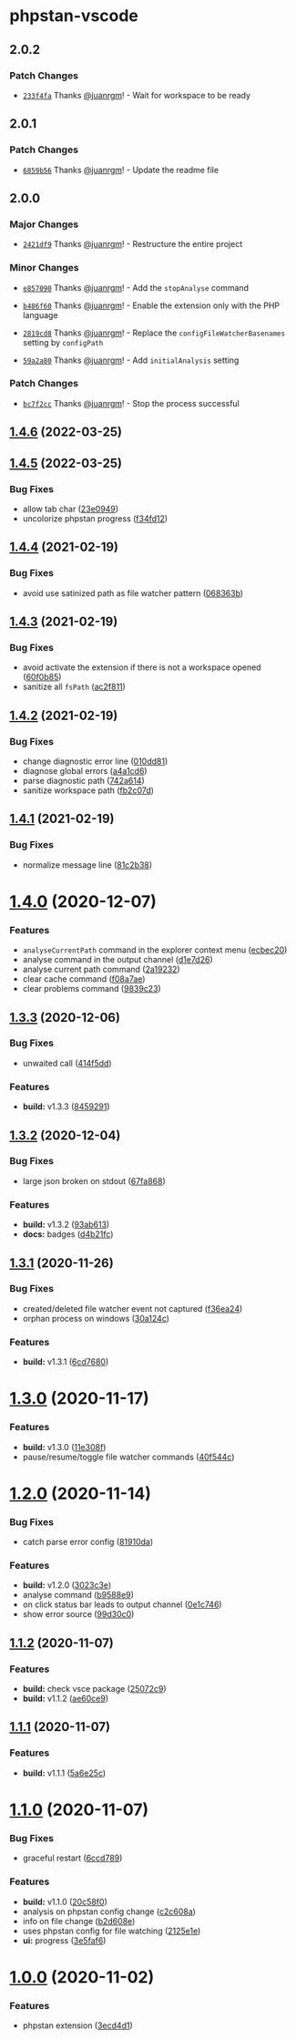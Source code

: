 # phpstan-vscode

## 2.0.2

### Patch Changes

- [`233f4fa`](https://github.com/swordev/phpstan-vscode/commit/233f4fa46d6e3ad96a47437455c30db0a962ef78) Thanks [@juanrgm](https://github.com/juanrgm)! - Wait for workspace to be ready

## 2.0.1

### Patch Changes

- [`6859b56`](https://github.com/swordev/phpstan-vscode/commit/6859b560068f281f41ba5cb549abfaef3310fd7a) Thanks [@juanrgm](https://github.com/juanrgm)! - Update the readme file

## 2.0.0

### Major Changes

- [`2421df9`](https://github.com/swordev/phpstan-vscode/commit/2421df956698a3305a872308e8f3d98e02039062) Thanks [@juanrgm](https://github.com/juanrgm)! - Restructure the entire project

### Minor Changes

- [`e857090`](https://github.com/swordev/phpstan-vscode/commit/e85709074cac13ab31f94bcfea8b4af15ff7b82e) Thanks [@juanrgm](https://github.com/juanrgm)! - Add the `stopAnalyse` command

- [`b486f60`](https://github.com/swordev/phpstan-vscode/commit/b486f60d687f0c5234d27829469c9991d46ac89c) Thanks [@juanrgm](https://github.com/juanrgm)! - Enable the extension only with the PHP language

- [`2819cd8`](https://github.com/swordev/phpstan-vscode/commit/2819cd8a3f3b7ae1d13c35ebd0cd0ceb79cbdd3b) Thanks [@juanrgm](https://github.com/juanrgm)! - Replace the `configFileWatcherBasenames` setting by `configPath`

- [`59a2a80`](https://github.com/swordev/phpstan-vscode/commit/59a2a804a3901055d05a213c417b4f7a319f06cc) Thanks [@juanrgm](https://github.com/juanrgm)! - Add `initialAnalysis` setting

### Patch Changes

- [`bc7f2cc`](https://github.com/swordev/phpstan-vscode/commit/bc7f2ccbaff312badba00cb07c96bb62942fba9d) Thanks [@juanrgm](https://github.com/juanrgm)! - Stop the process successful

## [1.4.6](https://github.com/swordev/phpstan-vscode/compare/v1.4.5...v1.4.6) (2022-03-25)

## [1.4.5](https://github.com/swordev/phpstan-vscode/compare/v1.4.4...v1.4.5) (2022-03-25)

### Bug Fixes

- allow tab char ([23e0949](https://github.com/swordev/phpstan-vscode/commit/23e0949206fe48ed4bda1cc3f14e904107a44cc3))
- uncolorize phpstan progress ([f34fd12](https://github.com/swordev/phpstan-vscode/commit/f34fd12763f911035adf5b37e96df45986ed0a12))

## [1.4.4](https://github.com/swordev/phpstan-vscode/compare/v1.4.3...v1.4.4) (2021-02-19)

### Bug Fixes

- avoid use satinized path as file watcher pattern ([068363b](https://github.com/swordev/phpstan-vscode/commit/068363b7458affeb7dab0d892b06aaeddfcee436))

## [1.4.3](https://github.com/swordev/phpstan-vscode/compare/v1.4.2...v1.4.3) (2021-02-19)

### Bug Fixes

- avoid activate the extension if there is not a workspace opened ([60f0b85](https://github.com/swordev/phpstan-vscode/commit/e7de9e8a6b0854b0c8b42c10218f763e4efd4354))
- sanitize all `fsPath` ([ac2f811](https://github.com/swordev/phpstan-vscode/commit/89c146075f1d06af693e4fcdf176e7dbfb5e54ea))

## [1.4.2](https://github.com/swordev/phpstan-vscode/compare/v1.4.1...v1.4.2) (2021-02-19)

### Bug Fixes

- change diagnostic error line ([010dd81](https://github.com/swordev/phpstan-vscode/commit/010dd81b14b601a8d360bfcf728679939ff2d3e5))
- diagnose global errors ([a4a1cd6](https://github.com/swordev/phpstan-vscode/commit/a4a1cd68ebe1390988fbdaed5cba498cab6a6e2e))
- parse diagnostic path ([742a614](https://github.com/swordev/phpstan-vscode/commit/256048b0192328e5d5714194d6ee670916aa46f1))
- sanitize workspace path ([fb2c07d](https://github.com/swordev/phpstan-vscode/commit/7bd58740b07c416aefd3080374e226537d311daf))

## [1.4.1](https://github.com/swordev/phpstan-vscode/compare/v1.4.0...v1.4.1) (2021-02-19)

### Bug Fixes

- normalize message line ([81c2b38](https://github.com/swordev/phpstan-vscode/commit/81c2b38b053725315a441ef9c5cb9f9525c101fa))

# [1.4.0](https://github.com/swordev/phpstan-vscode/compare/v1.3.3...v1.4.0) (2020-12-07)

### Features

- `analyseCurrentPath` command in the explorer context menu ([ecbec20](https://github.com/swordev/phpstan-vscode/commit/ecbec20c5d783c64b820fe5ad79511e093a309ff))
- analyse command in the output channel ([d1e7d26](https://github.com/swordev/phpstan-vscode/commit/d1e7d2651ddccf90f3e2dbf66a811a63232d1f13))
- analyse current path command ([2a19232](https://github.com/swordev/phpstan-vscode/commit/2a1923212b8ce9bd67d96fec1bf9d67657a2589d))
- clear cache command ([f08a7ae](https://github.com/swordev/phpstan-vscode/commit/f08a7ae74c2b0409b4466430a4f1fe97afe16622))
- clear problems command ([9839c23](https://github.com/swordev/phpstan-vscode/commit/9839c23917e288aca99e9bba720b351fd26b054a))

## [1.3.3](https://github.com/swordev/phpstan-vscode/compare/v1.3.2...v1.3.3) (2020-12-06)

### Bug Fixes

- unwaited call ([414f5dd](https://github.com/swordev/phpstan-vscode/commit/414f5dd90e65ac4d2db71907aeabc71588136767))

### Features

- **build:** v1.3.3 ([8459291](https://github.com/swordev/phpstan-vscode/commit/845929160e16ce00528599a536eae2a7f6673a86))

## [1.3.2](https://github.com/swordev/phpstan-vscode/compare/v1.3.1...v1.3.2) (2020-12-04)

### Bug Fixes

- large json broken on stdout ([67fa868](https://github.com/swordev/phpstan-vscode/commit/67fa868cc5ee3813f9b4844253c5695c40617025))

### Features

- **build:** v1.3.2 ([93ab613](https://github.com/swordev/phpstan-vscode/commit/93ab61326183e011c3e32c8f718c742b26d8c2cc))
- **docs:** badges ([d4b21fc](https://github.com/swordev/phpstan-vscode/commit/d4b21fc380c8178d46368b9d9fef7b7993fb21c4))

## [1.3.1](https://github.com/swordev/phpstan-vscode/compare/v1.3.0...v1.3.1) (2020-11-26)

### Bug Fixes

- created/deleted file watcher event not captured ([f36ea24](https://github.com/swordev/phpstan-vscode/commit/f36ea24fa945b8b64cb075fd4658320b0a6094ce))
- orphan process on windows ([30a124c](https://github.com/swordev/phpstan-vscode/commit/30a124cdcc1527f7d089131797659dcb67e47060))

### Features

- **build:** v1.3.1 ([6cd7680](https://github.com/swordev/phpstan-vscode/commit/6cd76803b4e242ab2014c0b33699c6fe28103d27))

# [1.3.0](https://github.com/swordev/phpstan-vscode/compare/v1.2.0...v1.3.0) (2020-11-17)

### Features

- **build:** v1.3.0 ([11e308f](https://github.com/swordev/phpstan-vscode/commit/11e308f58cb8e85312d6be319017efab044f1d82))
- pause/resume/toggle file watcher commands ([40f544c](https://github.com/swordev/phpstan-vscode/commit/40f544caf81afcdcecd6b47d664cf6362172a7a7))

# [1.2.0](https://github.com/swordev/phpstan-vscode/compare/v1.1.2...v1.2.0) (2020-11-14)

### Bug Fixes

- catch parse error config ([81910da](https://github.com/swordev/phpstan-vscode/commit/81910da7d4cfeea5784411e5766d0f2d442b3fa6))

### Features

- **build:** v1.2.0 ([3023c3e](https://github.com/swordev/phpstan-vscode/commit/3023c3e977bbdfb12d4e519c414284ea3f17939e))
- analyse command ([b9588e9](https://github.com/swordev/phpstan-vscode/commit/b9588e972171df81e7784b5ff50637846fb3354d))
- on click status bar leads to output channel ([0e1c746](https://github.com/swordev/phpstan-vscode/commit/0e1c746a85f5458505144f28533ce3173aaf2a52))
- show error source ([99d30c0](https://github.com/swordev/phpstan-vscode/commit/99d30c08dd8e0fa37a5a9f213eda42875264c36d))

## [1.1.2](https://github.com/swordev/phpstan-vscode/compare/v1.1.1...v1.1.2) (2020-11-07)

### Features

- **build:** check vsce package ([25072c9](https://github.com/swordev/phpstan-vscode/commit/25072c9bef666caf3fccfea96ff93f75b9bddddd))
- **build:** v1.1.2 ([ae60ce9](https://github.com/swordev/phpstan-vscode/commit/ae60ce9815041f890953fe5d2d1da0d2b413e97a))

## [1.1.1](https://github.com/swordev/phpstan-vscode/compare/v1.1.0...v1.1.1) (2020-11-07)

### Features

- **build:** v1.1.1 ([5a6e25c](https://github.com/swordev/phpstan-vscode/commit/5a6e25c7bcab6347ebef903dd1cf49349638fbf8))

# [1.1.0](https://github.com/swordev/phpstan-vscode/compare/v1.0.0...v1.1.0) (2020-11-07)

### Bug Fixes

- graceful restart ([6ccd789](https://github.com/swordev/phpstan-vscode/commit/6ccd7895e12146bd5c71c7101f9b314a92f94ddc))

### Features

- **build:** v1.1.0 ([20c58f0](https://github.com/swordev/phpstan-vscode/commit/20c58f0f1f4afb6cdd3d8f2d156764a2b93abdda))
- analysis on phpstan config change ([c2c608a](https://github.com/swordev/phpstan-vscode/commit/c2c608ab962b0fcc592ae623755953509bfb8973))
- info on file change ([b2d608e](https://github.com/swordev/phpstan-vscode/commit/b2d608e6b470e5e5bf603f1ebdf9713750d8aeb2))
- uses phpstan config for file watching ([2125e1e](https://github.com/swordev/phpstan-vscode/commit/2125e1e4115e88d8a694685bf603040bfb5c249a))
- **ui:** progress ([3e5faf6](https://github.com/swordev/phpstan-vscode/commit/3e5faf6ef20cd12723a362beb22a3206d0dd4cd1))

# [1.0.0](https://github.com/swordev/phpstan-vscode/compare/3ecd4d1c61fb76549a68b13d436228b7de7f4411...v1.0.0) (2020-11-02)

### Features

- phpstan extension ([3ecd4d1](https://github.com/swordev/phpstan-vscode/commit/3ecd4d1c61fb76549a68b13d436228b7de7f4411))
